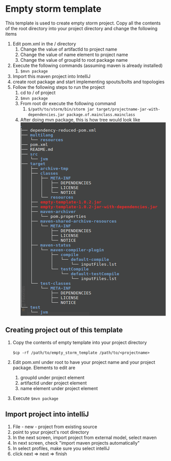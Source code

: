 
Empty storm template
====================

This template is used to create empty storm project. 
Copy all the contents of the root directory into your project directory and change the following items

1. Edit pom.xml in the / directory
   1. Change the value of artifactId to project name
   2. Change the value of name element to project name
   3. Change the value of groupId to root package name
2. Execute the following commands (assuming maven is already installed)
   1. `$mvn package`
3. Import this maven project into IntelliJ
4. create root package and start implementing spouts/bolts and topologies
5. Follow the following steps to run the project
   1. cd to / of project
   2. `$mvn package`
   3. From root dir execute the following command
      1. `$/path/to/storm/bin/storm jar target/projectname-jar-with-dependencies.jar package.of.mainclass.mainclass`
   4. After doing mvn package, this is how tree would look like![empty_template_tree](./empty_template_tree.png)

## Creating project out of this template

1. Copy the contents of empty template into your project directory

   `$cp -rf /path/to/empty_storm_template /path/to/<projectname>`

2. Edit pom.xml under root to have your project name and your project package. Elements to edit are 

   1. groupId under project element
   2. artifactid under project element
   3. name element under project element

3. Execute `$mvn package`

## Import project into intelliJ

1. File - new - project from existing source
2. point to your project's root directory
3. In the next screen, import project from external model, select maven
4. In next screen, check "import maven projects automatically"
5. In select profiles, make sure you select intelliJ
6. click next => next => finish
